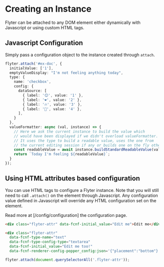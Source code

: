 <script setup>
  import Flyter from '../components/Flyter.vue';

  const config = {
    emptyValueDisplay: "I'm not feeling anything today",
    type: {
      name: 'checkbox',
      config: {
        dataSource: [
          { label: '😊', value: '1' },
          { label: '❤️', value: '2' },
          { label: '🔥', value: '3' },
          { label: '🍺', value: '4' },
        ],
      }
    },
    valueFormatter: async (val, instance) => {
      // Here we ask the current instance to build the value which
      // would have been displayed if we didn't overload valueFormatter.
      // It uses the type to build a readable value, uses the one from
      // the current editing session if any or builds one on the fly otherwise
      const readableValue = await instance.buildStandardReadableValue(val);
      return `Today I'm feeling ${readableValue}`;
    }
  }
</script>

# Creating an Instance
Flyter can be attached to any DOM element either dynamically with Javascript
or using custom HTML tags.

## Javascript Configuration
Simply pass a configuration object to the instance created through `attach`.
<Flyter :config="config" />

```ts
flyter.attach('#ex-doc', {
  initialValue: ['1'],
  emptyValueDisplay: "I'm not feeling anything today",
  type: {
    name: 'checkbox',
    config: {
      dataSource: [
        { label: '😊', value: '1' },
        { label: '❤️', value: '2' },
        { label: '🔥', value: '3' },
        { label: '🍺', value: '4' },
      ],
    }
  },
  valueFormatter: async (val, instance) => {
    // Here we ask the current instance to build the value which
    // would have been displayed if we didn't overload valueFormatter.
    // It uses the type to build a readable value, uses the one from
    // the current editing session if any or builds one on the fly otherwise
    const readableValue = await instance.buildStandardReadableValue(val);
    return `Today I'm feeling ${readableValue}`;
  }
});
```

## Using HTML attributes based configuration

You can use HTML tags to configure a Flyter instance. Note that you will still need to
call `.attach()` on the element through Javascript. Any configuration value defined
in Javascript will override any HTML configuration set on the element.

Read more at [/config/configuration] the configuration page.

```html
<div class="flyter-attr" data-fcnf-initial_value="Edit me">Edit me</div>

<div class="flyter-attr"
  data-fcnf-type-name="text"
  data-fcnf-type-config-type="textarea"
  data-fcnf-initial_value="Edit me too!"
  data-fcnf-renderer-config-popper_config:json='{"placement":"bottom"}'>Edit me</div>
```

```js
flyter.attach(document.querySelectorAll('.flyter-attr'));
```